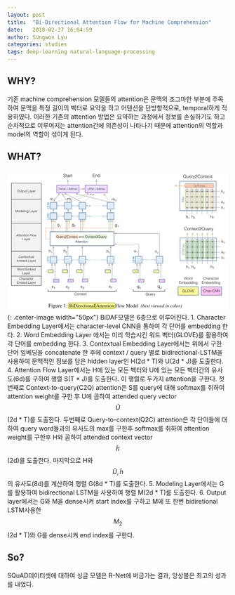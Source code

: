 ```yaml
---
layout: post
title:  "Bi-Directional Attention Flow for Machine Comprehension"
date:   2018-02-27 16:04:59
author: Sungwon Lyu
categories: studies
tags: deep-learning natural-language-processing
---
```

## WHY? 
기존 machine comprehension 모델들의 attention은 문맥의 조그마한 부분에 주목하여 문맥을 특정 길이의 벡터로 요약을 하고 어탠션을 단방향적으로, temporal하게 적용하였다. 이러한 기존의 attention 방법은 요약하는 과정에서 정보를 손실하기도 하고 순차적으로 이루어지는 attention간에 의존성이 나타나기 때문에 attention의 역할과 model의 역할이 섞이게 된다. 

## WHAT?
![img](/assets/images/bidaf.png){: .center-image width="50px"}
BiDAF모델은 6층으로 이루어진다. 1. Character Embedding Layer에서는 character-level CNN을 통하여 각 단어를 embedding 한다. 2. Word Embedding Layer 에서는 미리 학습시킨 워드 벡터(GLOVE)를 활용하여 각 단어를 embedding 한다. 3. Contextual Embedding Layer에서는 위에서 구한 단어 임베딩을 concatenate 한 후에 context / query 별로 bidirectional-LSTM을 사용하여 문맥적인 정보를 담은 hidden layer인 H(2d * T)와 U(2d * J)를 도출한다. 4. Attention Flow Layer에서는 H에 있는 모든 벡터와 U에 있는 모든 벡터간의 유사도(6d)를 구하여 행렬 S(T * J)를 도출한다. 이 행렬로 두가지 attention을 구한다. 첫번째로 Context-to-query(C2Q) attention은 S를 query에 대해 softmax를 취하여 attention weight를 구한 후 U에 곱하여 attended query vector $$\tilde{U}$$(2d * T)를 도출한다. 두번째로 Query-to-context(Q2C) attention은 각 단어들에 대하여 query word들과의 유사도의 max를 구한후 softmax를 취하여 attention weight를 구한후 H와 곱하여 attended context vector $$\tilde{h}$$(2d)를 도출한다. 마지막으로 H와 $$\tilde{U}, \tilde{h}$$의 유사도(8d)를 계산하여 행렬 G(8d * T)를 도출한다. 5. Modeling Layer에서는 G를 활용하여 bidirectional LSTM을 사용하여 행렬 M(2d * T)를 도출한다. 6. Output layer에서는 G와 M을 dense시켜 start index를 구하고 M에 또 한번 bidiretional LSTM사용한 $$M_2$$(2d * T)와 G를 dense시켜 end index를 구한다. 

## So?
SQuAD데이터셋에 대하여 싱글 모델은 R-Net에 버금가는 결과, 앙상블은 최고의 성과를 내었다. 